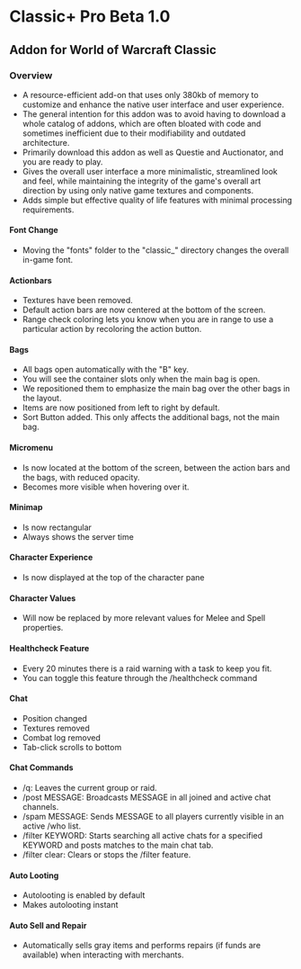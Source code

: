 # Classic+ Pro Beta 1.0

## Addon for World of Warcraft Classic

### Overview
- A resource-efficient add-on that uses only 380kb of memory to customize and enhance the native user interface and user experience.
- The general intention for this addon was to avoid having to download a whole catalog of addons, which are often bloated with code and sometimes inefficient due to their modifiability and outdated architecture.
- Primarily download this addon as well as Questie and Auctionator, and you are ready to play.
- Gives the overall user interface a more minimalistic, streamlined look and feel, while maintaining the integrity of the game's overall art direction by using only native game textures and components.
- Adds simple but effective quality of life features with minimal processing requirements.

#### Font Change
- Moving the "fonts" folder to the "classic_" directory changes the overall in-game font.

#### Actionbars
- Textures have been removed.
- Default action bars are now centered at the bottom of the screen. 
- Range check coloring lets you know when you are in range to use a particular action by recoloring the action button.

#### Bags
- All bags open automatically with the "B" key.
- You will see the container slots only when the main bag is open.
- We repositioned them to emphasize the main bag over the other bags in the layout.
- Items are now positioned from left to right by default.
- Sort Button added. This only affects the additional bags, not the main bag.

#### Micromenu
- Is now located at the bottom of the screen, between the action bars and the bags, with reduced opacity.
- Becomes more visible when hovering over it.

#### Minimap
- Is now rectangular
- Always shows the server time

#### Character Experience
- Is now displayed at the top of the character pane

#### Character Values
- Will now be replaced by more relevant values for Melee and Spell properties.

#### Healthcheck Feature
- Every 20 minutes there is a raid warning with a task to keep you fit.
- You can toggle this feature through the /healthcheck command

#### Chat
- Position changed
- Textures removed
- Combat log removed
- Tab-click scrolls to bottom

#### Chat Commands
- /q: Leaves the current group or raid.
- /post MESSAGE: Broadcasts MESSAGE in all joined and active chat channels.
- /spam MESSAGE: Sends MESSAGE to all players currently visible in an active /who list.
- /filter KEYWORD: Starts searching all active chats for a specified KEYWORD and posts matches to the main chat tab.
- /filter clear: Clears or stops the /filter feature.

#### Auto Looting
- Autolooting is enabled by default
- Makes autolooting instant

#### Auto Sell and Repair
- Automatically sells gray items and performs repairs (if funds are available) when interacting with merchants.